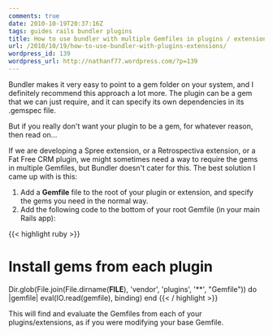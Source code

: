 ```yaml
---
comments: true
date: 2010-10-19T20:37:16Z
tags: guides rails bundler plugins
title: How to use bundler with multiple Gemfiles in plugins / extensions
url: /2010/10/19/how-to-use-bundler-with-plugins-extensions/
wordpress_id: 139
wordpress_url: http://nathanf77.wordpress.com/?p=139
---
```


Bundler makes it very easy to point to a gem folder on your system, and I definitely recommend this approach a lot more. The plugin can be a gem that we can just require, and it can specify its own dependencies in its .gemspec file.

But if you really don't want your plugin to be a gem, for whatever reason, then read on...

If we are developing a Spree extension, or a Retrospectiva extension, or a Fat Free CRM plugin, we might sometimes need a way to require the gems in multiple Gemfiles, but Bundler doesn't cater for this. The best solution I came up with is this:
<ol>
	<li>Add a <strong>Gemfile</strong> file to the root of your plugin or extension, and specify the gems you need in the normal way.</li>
	<li>Add the following code to the bottom of your root Gemfile (in your main Rails app):</li>
</ol>

{{< highlight ruby >}}
# Install gems from each plugin
Dir.glob(File.join(File.dirname(__FILE__), 'vendor', 'plugins', '**', "Gemfile")) do |gemfile|
    eval(IO.read(gemfile), binding)
end
{{< / highlight >}}

This will find and evaluate the Gemfiles from each of your plugins/extensions, as if you were modifying your base Gemfile.

